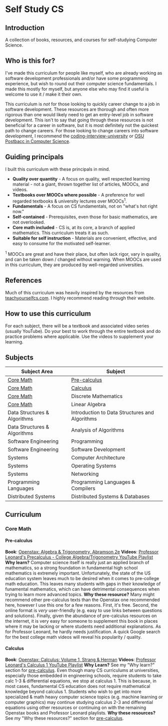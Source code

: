 # Self Study CS

## Introduction

A collection of books, resources, and courses for self-studying Computer Science.

## Who is this for?

I've made this curriculum for people like myself, who are already working as software development professionals and/or have some programming experience, but wish to round out their computer science fundamentals. I made this mostly for myself, but anyone else who may find it useful is welcome to use it / make it their own.

This curriculum is *not* for those looking to quickly career change to a job in software development. These resources are thorough and often more rigorous than one would likely need to get an entry-level job in software development. This isn't to say that going through these resources is not beneficial for a career in software, but it is most definitely not the quickest path to change careers. For those looking to change careers into software development, I recommend the [coding-interview-university](https://github.com/jwasham/coding-interview-university) or [OSU Postbacc in Computer Science](https://eecs.oregonstate.edu/academic/online-cs-postbacc).

## Guiding principals

I built this curriculum with these principals in mind.

+ **Quality over quantity** - A focus on quality, well respected learning material - not a giant, thrown together list of articles, MOOCs, and videos.
+ **Textbooks over MOOCs where possible** - A preference for well regarded textbooks & university lectures over MOOCs<sup>1</sup>.
+ **Fundamentals** - A focus on CS fundamentals, not on "what's hot right now."
+ **Self-contained** - Prerequisites, even those for basic mathematics, are not overlooked.
+ **Core math included** - CS is, at its core, a branch of applied mathematics.  This curriculum treats it as such.
+ **Suitable for self instruction** - Materials are convenient, effective, and easy to consume for the motivated self-learner.

<sup>1</sup> MOOCs are great and have their place, but often lack rigor, vary in quality, and can be taken down / changed without warning. When MOOCs are used in this curriculum, they are produced by well-regarded universities.

## References

Much of this curriculum was heavily inspired by the resources from [teachyourselfcs.com](https://teachyourselfcs.com/). I highly recommend reading through their website.

## How to use this curriculum

For each subject, there will be a textbook and associated video series (usually YouTube). Do your best to work through the entire textbook and do practice problems where applicable. Use the videos to supplement your learning.

## Subjects

| Subject Area | Subject |
| ------------ | ------- |
| [Core Math](#core-math) | [Pre-calculus](#pre-calculus) |
| [Core Math](#core-math) | [Calculus](#calculus) |
| [Core Math](#core-math) | Discrete Mathematics |
| [Core Math](#core-math) | Linear Algebra |
| Data Structures & Algorithms | Introduction to Data Structures and Algorithms |
| Data Structures & Algorithms | Analysis of Algorithms |
| Software Engineering | Programming |
| Software Engineering | Software Development |
| Systems | Computer Architecture |
| Systems | Operating Systems |
| Systems | Networking |
| Programming Languages | Programming Languages & Compilers |
| Distributed Systems | Distributed Systems & Databases |

## Curriculum

### Core Math

#### Pre-calculus

**Book**: [Openstax: Algebra & Trigonometry, Abramson 2e](https://openstax.org/details/books/algebra-and-trigonometry-2e)
**Videos**: [Professor Leonard's Precalculus - College Algebra/Trigonometry YouTube Playlist](https://www.youtube.com/playlist?list=PLDesaqWTN6ESsmwELdrzhcGiRhk5DjwLP)
**Why learn?** Computer science itself is really just an applied branch of mathematics, so a strong foundation in fundamental high school mathematics is extremely important. Unfortunately, the state of the US education system leaves much to be desired when it comes to pre-college math education. This leaves many students with gaps in their knowledge of funamental mathematics, which can have detrimental consequences when trying to learn more advanced topics.
**Why these resource?** Many might recommend other pre-calculus texts than the Openstax one recommended here, however I use this one for a few reasons. First, it's free.  Second, the online format is *very* user-friendly (e.g. easy to use links between questions and solutions). Finally, given the abundance of pre-calculus resources on the internet, it is very easy for someone to supplement this book in places where it may be lacking or where students need additional explanations. As for Professor Leonard, he hardly needs justification. A quick Google search for the best college math videos will reveal his popularity / quality.

#### Calculus

**Book**: [Openstax: Calculus: Volume 1, Strang & Herman](https://openstax.org/details/books/calculus-volume-1)
**Videos**: [Professor Leonard's Calculus 1 YouTube Playlist](https://www.youtube.com/watch?v=fYyARMqiaag&list=PLF797E961509B4EB5)
**Why Learn?** See my "Why learn?" section for [pre-calculus](#pre-calculus). Even though many CS curriculums at universities, especially those embedded in engineering schools, require students to take calc 1-3 & differential equations, we stop at calculus 1. This is because, in most cases, fundamental CS education does not require mathematical knowledge beyond calculus 1. Students who wish to get into more specialized & math heavy computer science topics (e.g. machine learning or computer graphics) may continue studying calculus 2-3 and differential equations using other resources or continuing on with the remaining Openstax books and Professor Leonard playlists.
**Why these resources?** See my "Why these resources?" section for [pre-calculus](#pre-calculus).



